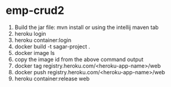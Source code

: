 # emp-crud2

1. Build the jar file: mvn install or using the intellij maven tab
2. heroku login
3. heroku container:login
4. docker build -t sagar-project .
5. docker image ls
6. copy the image id from the above command output
7. docker tag <image-id> registry.heroku.com/\<heroku-app-name\>/web
8. docker push registry.heroku.com/\<heroku-app-name\>/web
9. heroku container:release web
